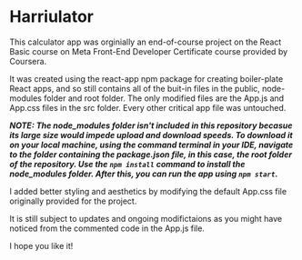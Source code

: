 # Harriulator

This calculator app was orginially an end-of-course project on the React Basic course on Meta Front-End Developer Certificate course provided by Coursera.

It was created using the react-app npm package for creating boiler-plate React apps, and so still contains all of the buit-in files in the public, node-modules folder and root folder. The only modified files are the App.js and App.css files in the src folder. Every other critical app file was untouched.

***NOTE: The node_modules folder isn't included in this repository becasue its large size would impede upload and download speeds. To download it on your local machine, using the command terminal in your IDE,  navigate to the folder containing the package.json file, in this case, the root folder of the repository. Use the `npm install` command to install the node_modules folder. After this, you can run the app using `npm start`.***

I added better styling and aesthetics by modifying the default App.css file originally provided for the project.

It is still subject to updates and ongoing modifictaions as you might have noticed from the commented code in the App.js file.

I hope you like it!
